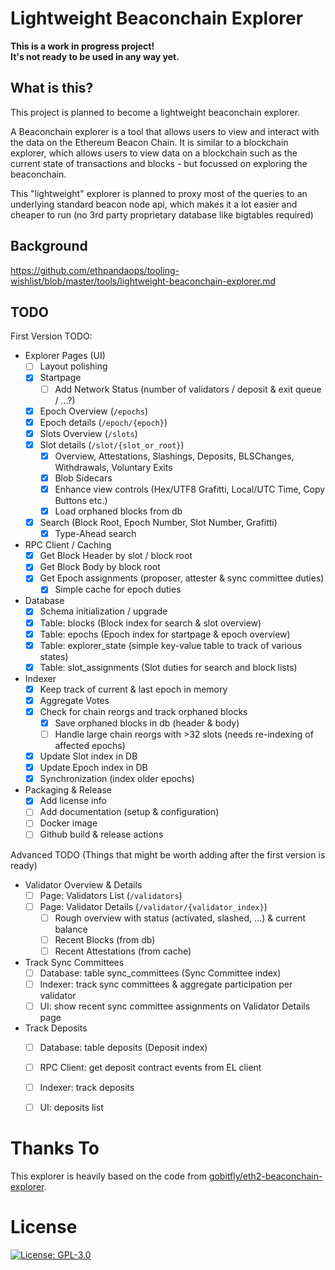 # Lightweight Beaconchain Explorer

<b>This is a work in progress project!\
It's not ready to be used in any way yet.</b>

## What is this?
This project is planned to become a lightweight beaconchain explorer.

A Beaconchain explorer is a tool that allows users to view and interact with the data on the Ethereum Beacon Chain. It is similar to a blockchain explorer, which allows users to view data on a blockchain such as the current state of transactions and blocks - but focussed on exploring the beaconchain.

This "lightweight" explorer is planned to proxy most of the queries to an underlying standard beacon node api, which makes it a lot easier and cheaper to run (no 3rd party proprietary database like bigtables required)

## Background
https://github.com/ethpandaops/tooling-wishlist/blob/master/tools/lightweight-beaconchain-explorer.md

## TODO

First Version TODO:

* Explorer Pages (UI)
  * [ ] Layout polishing
  * [x] Startpage
    * [ ] Add Network Status (number of validators / deposit & exit queue / ...?)
  * [x] Epoch Overview (`/epochs`)
  * [x] Epoch details (`/epoch/{epoch}`)
  * [x] Slots Overview (`/slots`)
  * [x] Slot details (`/slot/{slot_or_root}`)
    * [x] Overview, Attestations, Slashings, Deposits, BLSChanges, Withdrawals, Voluntary Exits
    * [x] Blob Sidecars
    * [x] Enhance view controls (Hex/UTF8 Grafitti, Local/UTC Time, Copy Buttons etc.)
    * [x] Load orphaned blocks from db
  * [x] Search (Block Root, Epoch Number, Slot Number, Grafitti)
    * [x] Type-Ahead search
* RPC Client / Caching
  * [x] Get Block Header by slot / block root
  * [x] Get Block Body by block root
  * [x] Get Epoch assignments (proposer, attester & sync committee duties)
    * [x] Simple cache for epoch duties
* Database
  * [x] Schema initialization / upgrade
  * [x] Table: blocks (Block index for search & slot overview)
  * [x] Table: epochs (Epoch index for startpage & epoch overview)
  * [x] Table: explorer_state (simple key-value table to track of various states)
  * [x] Table: slot_assignments (Slot duties for search and block lists)
* Indexer
  * [x] Keep track of current & last epoch in memory
  * [x] Aggregate Votes
  * [x] Check for chain reorgs and track orphaned blocks
    * [x] Save orphaned blocks in db (header & body)
    * [ ] Handle large chain reorgs with >32 slots (needs re-indexing of affected epochs)
  * [x] Update Slot index in DB
  * [x] Update Epoch index in DB
  * [x] Synchronization (index older epochs)
* Packaging & Release
  * [x] Add license info
  * [ ] Add documentation (setup & configuration)
  * [ ] Docker image
  * [ ] Github build & release actions

Advanced TODO (Things that might be worth adding after the first version is ready)

* Validator Overview & Details
  * [ ] Page: Validators List (`/validators`)
  * [ ] Page: Validator Details (`/validator/{validator_index}`)
    * [ ] Rough overview with status (activated, slashed, ...) & current balance
    * [ ] Recent Blocks (from db) 
    * [ ] Recent Attestations (from cache) 
* Track Sync Committees
  * [ ] Database: table sync_committees (Sync Committee index)
  * [ ] Indexer: track sync committees & aggregate participation per validator
  * [ ] UI: show recent sync committee assignments on Validator Details page
* Track Deposits
  * [ ] Database: table deposits (Deposit index)
  * [ ] RPC Client: get deposit contract events from EL client
  * [ ] Indexer: track deposits
  * [ ] UI: deposits list


# Thanks To

This explorer is heavily based on the code from [gobitfly/eth2-beaconchain-explorer](https://github.com/gobitfly/eth2-beaconchain-explorer).

# License

[![License: GPL-3.0](https://img.shields.io/badge/license-GPLv3-blue.svg)](https://www.gnu.org/licenses/gpl-3.0)
